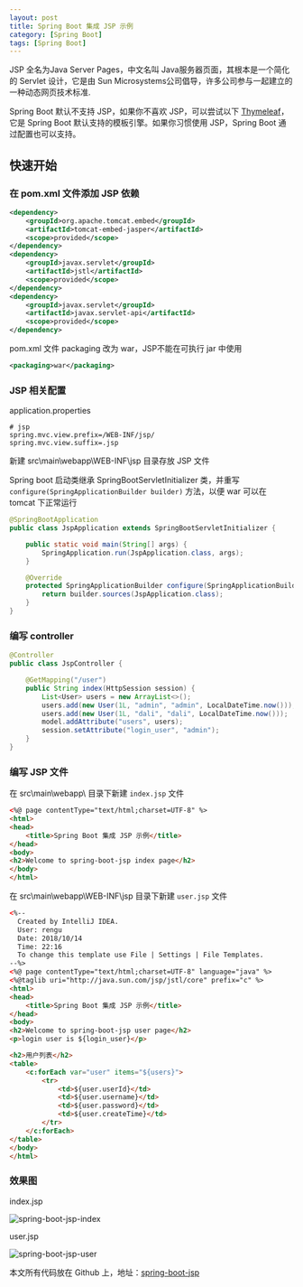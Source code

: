 ```yaml
---
layout: post
title: Spring Boot 集成 JSP 示例
category: [Spring Boot]
tags: [Spring Boot]
---
```


JSP 全名为Java Server Pages，中文名叫 Java服务器页面，其根本是一个简化的 Servlet 设计，它是由 Sun Microsystems公司倡导，许多公司参与一起建立的一种动态网页技术标准.

Spring Boot 默认不支持 JSP，如果你不喜欢 JSP，可以尝试以下 [Thymeleaf](https://renguangli.com/articles/spring-boot-thymeleaf)，它是 Spring Boot 默认支持的模板引擎。如果你习惯使用 JSP，Spring Boot 通过配置也可以支持。

## 快速开始

### 在 pom.xml 文件添加 JSP 依赖

```xml
<dependency>
    <groupId>org.apache.tomcat.embed</groupId>
    <artifactId>tomcat-embed-jasper</artifactId>
    <scope>provided</scope>
</dependency>
<dependency>
    <groupId>javax.servlet</groupId>
    <artifactId>jstl</artifactId>
    <scope>provided</scope>
</dependency>
<dependency>
    <groupId>javax.servlet</groupId>
    <artifactId>javax.servlet-api</artifactId>
    <scope>provided</scope>
</dependency>
```

pom.xml 文件 packaging 改为 war，JSP不能在可执行 jar 中使用
```xml
<packaging>war</packaging>
```

### JSP 相关配置

application.properties

```properties
# jsp
spring.mvc.view.prefix=/WEB-INF/jsp/
spring.mvc.view.suffix=.jsp
```

新建 src\main\webapp\WEB-INF\jsp 目录存放 JSP 文件

Spring boot 启动类继承 SpringBootServletInitializer 类，并重写 `configure(SpringApplicationBuilder builder)` 方法，以便 war 可以在 tomcat 下正常运行

```java
@SpringBootApplication
public class JspApplication extends SpringBootServletInitializer {

	public static void main(String[] args) {
		SpringApplication.run(JspApplication.class, args);
	}

	@Override
	protected SpringApplicationBuilder configure(SpringApplicationBuilder builder) {
		return builder.sources(JspApplication.class);
	}
}

```

### 编写 controller

```java
@Controller
public class JspController {

    @GetMapping("/user")
    public String index(HttpSession session) {
        List<User> users = new ArrayList<>();
        users.add(new User(1L, "admin", "admin", LocalDateTime.now()));
        users.add(new User(1L, "dali", "dali", LocalDateTime.now()));
        model.addAttribute("users", users);
        session.setAttribute("login_user", "admin");
    }
}
```

### 编写 JSP 文件

在 src\main\webapp\ 目录下新建 `index.jsp` 文件

```html
<%@ page contentType="text/html;charset=UTF-8" %>
<html>
<head>
    <title>Spring Boot 集成 JSP 示例</title>
</head>
<body>
<h2>Welcome to spring-boot-jsp index page</h2>
</body>
</html>
```

在 src\main\webapp\WEB-INF\jsp 目录下新建 `user.jsp` 文件

```html
<%--
  Created by IntelliJ IDEA.
  User: rengu
  Date: 2018/10/14
  Time: 22:16
  To change this template use File | Settings | File Templates.
--%>
<%@ page contentType="text/html;charset=UTF-8" language="java" %>
<%@taglib uri="http://java.sun.com/jsp/jstl/core" prefix="c" %>
<html>
<head>
    <title>Spring Boot 集成 JSP 示例</title>
</head>
<body>
<h2>Welcome to spring-boot-jsp user page</h2>
<p>login user is ${login_user}</p>

<h2>用户列表</h2>
<table>
    <c:forEach var="user" items="${users}">
        <tr>
            <td>${user.userId}</td>
            <td>${user.username}</td>
            <td>${user.password}</td>
            <td>${user.createTime}</td>
        </tr>
    </c:forEach>
</table>
</body>
</html>
```

### 效果图

index.jsp

![spring-boot-jsp-index](https://renguangli.com/images/spring-boot/spring-boot-jsp-index.jpg)

user.jsp

![spring-boot-jsp-user](https://renguangli.com/images/spring-boot/spring-boot-jsp-user.jpg)


本文所有代码放在 Github 上，地址：[spring-boot-jsp](https://github.com/renguangli/spring-boot-samples/tree/master/spring-boot-jsp)
